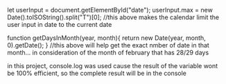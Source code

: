 let userInput = document.getElementById("date");
userInput.max = new Date().toISOString().split("T")[0];
//this above makes the calendar limit the user input in date to the current date 

 function  getDaysInMonth(year, month){
    return new Date(year, month, 0).getDate();
}
//this above will help get the exact nmber of date in that month... in consideration of the month of february that has 28/29 days

in this project, console.log was used cause the result of the variable wont be 100% efficient, so the complete result will be in the console
